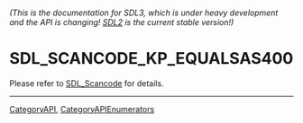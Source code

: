 ###### (This is the documentation for SDL3, which is under heavy development and the API is changing! [SDL2](https://wiki.libsdl.org/SDL2/) is the current stable version!)
# SDL_SCANCODE_KP_EQUALSAS400

Please refer to [SDL_Scancode](SDL_Scancode) for details.

----
[CategoryAPI](CategoryAPI), [CategoryAPIEnumerators](CategoryAPIEnumerators)

